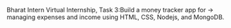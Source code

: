 Bharat Intern Virtual Internship, Task 3:Build a money tracker app for → managing expenses and income using HTML, CSS, Nodejs, and MongoDB.
